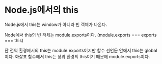 # Node.js에서의 this

Node.js에서 this는 window가 아니라 빈 객체가 나온다. 

Node에서 this의 빈 객체는 module.exports이다. (module.exports === exports === this)

단 전역 환경에서의 this는 module.exports이지만 함수 선언문 안에서 this는 global이다. 화살표 함수에서 this는 상위 환경의 this이기 때문에 module.exports이다.